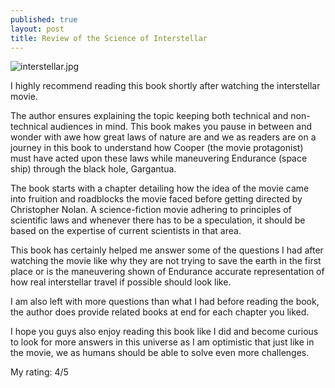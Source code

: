 ```yaml
---
published: true
layout: post
title: Review of the Science of Interstellar
---
```

![interstellar.jpg]({{site.baseurl}}/images/interstellar.jpg)

I highly recommend reading this book shortly after watching the interstellar movie.

The author ensures explaining the topic keeping both technical and non-technical audiences in mind. This book makes you pause in between and wonder with awe how great laws of nature are and we as readers are on a journey in this book to understand how Cooper (the movie protagonist) must have acted upon these laws while maneuvering Endurance (space ship) through the black hole, Gargantua.

The book starts with a chapter detailing how the idea of the movie came into fruition and roadblocks the movie faced before getting directed by Christopher Nolan. A science-fiction movie adhering to principles of scientific laws and whenever there has to be a speculation, it should be based on the expertise of current scientists in that area.

This book has certainly helped me answer some of the questions I had after watching the movie like why they are not trying to save the earth in the first place or is the maneuvering shown of Endurance accurate representation of how real interstellar travel if possible should look like.

I am also left with more questions than what I had before reading the book, the author does provide related books at end for each chapter you liked.

I hope you guys also enjoy reading this book like I did and become curious to look for more answers in this universe as I am optimistic that just like in the movie, we as humans should be able to solve even more challenges.

My rating: 4/5

